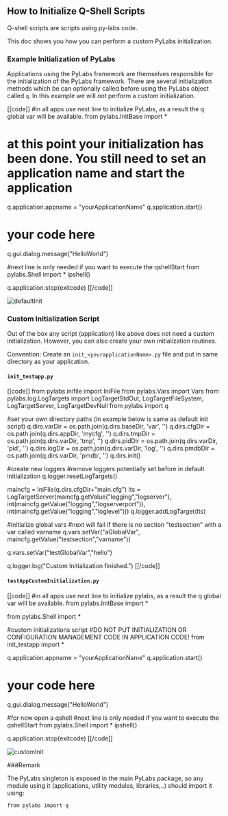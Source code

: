 [imgInit1]: images/images50/howto/GettingStarted017.png
[imgInit2]: images/images50/howto/GettingStarted018.png


## How to Initialize Q-Shell Scripts

Q-shell scripts are scripts using py-labs code.

This doc shows you how you can perform a custom PyLabs initialization.

### Example Initialization of PyLabs

Applications using the PyLabs framework are themselves responsible for the initialization of the PyLabs framework. 
There are several initialization methods which be can optionally called before using the PyLabs object called `q`.
In this example we will _not_ perform a custom initialization.

[[code]]
#in all apps use next line to initialize PyLabs, as a result the q global var will be available.
from pylabs.InitBase import *

# at this point your initialization has been done. You still need to set an application name and start the application

q.application.appname = "yourApplicationName"
q.application.start()

# your code here 
q.gui.dialog.message("HelloWorld")

#next line is only needed if you want to execute the qshellStart
from pylabs.Shell import *
ipshell()

q.application.stop(exitcode)
[[/code]]

![defaultInit][imgInit1]


### Custom Initialization Script

Out of the box any script (application) like above does not need a custom initialization. However, you can also create your own initialization routines.

Convention:
Create an `init_<yourapplicationName>.py` file and put in same directory as your application.


#### `init_testapp.py`
[[code]]
from pylabs.inifile import IniFile
from pylabs.Vars import Vars
from pylabs.log.LogTargets import LogTargetStdOut, LogTargetFileSystem, LogTargetServer, LogTargetDevNull
from pylabs import q

#set your own directory paths (in example below is same as default init script)
q.dirs.varDir = os.path.join(q.dirs.baseDir, 'var', '')
q.dirs.cfgDir = os.path.join(q.dirs.appDir, 'mycfg', '')
q.dirs.tmpDir = os.path.join(q.dirs.varDir, 'tmp', '')
q.dirs.pidDir = os.path.join(q.dirs.varDir, 'pid', '')
q.dirs.logDir = os.path.join(q.dirs.varDir, 'log', '')
q.dirs.pmdbDir = os.path.join(q.dirs.varDir, 'pmdb', '')
q.dirs.init()

#create new loggers
#remove loggers potentially set before in default initialization
q.logger.resetLogTargets()

maincfg = IniFile(q.dirs.cfgDir+"main.cfg")
lts = LogTargetServer(maincfg.getValue("logging","logserver"), int(maincfg.getValue("logging","logserverport")), int(maincfg.getValue("logging","loglevel")))
q.logger.addLogTarget(lts)

#initialize global vars
#next will fail if there is no section "testsection" with a var called varname
q.vars.setVar("aGlobalVar", maincfg.getValue("testsection","varname"))

q.vars.setVar("testGlobalVar","hello")

q.logger.log("Custom Initialization finished.")
[[/code]]


#### `testAppCustomInitialization.py`

[[code]]
#in all apps use next line to initialize pylabs, as a result the q global var will be available.
from pylabs.InitBase import *

from pylabs.Shell import *

#custom initializations script
#DO NOT PUT INITIALIZATION OR CONFIGURATION MANAGEMENT CODE IN APPLICATION CODE!
from init_testapp import *

q.application.appname = "yourApplicationName"
q.application.start()

# your code here 
q.gui.dialog.message("HelloWorld")

#for now open a qshell
#next line is only needed if you want to execute the qshellStart
from pylabs.Shell import *
ipshell()

q.application.stop(exitcode)
[[/code]]

![customInit][imgInit2]


###Remark

The PyLabs singleton is exposed in the main PyLabs package, so any module using it (applications, utility modules, libraries,..) should import it using: 

    from pylabs import q